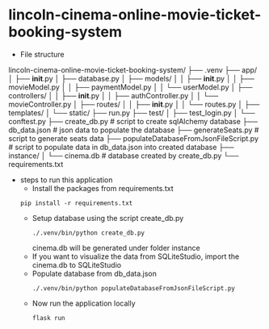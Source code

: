 # lincoln-cinema-online-movie-ticket-booking-system

- File structure

lincoln-cinema-online-movie-ticket-booking-system/
├── .venv
├── app/
│   ├── __init__.py
│   ├── database.py
│   ├── models/
│   │   ├── __init__.py 
│   │   ├── movieModel.py
│   │   ├── paymentModel.py
│   │   └── userModel.py 
│   ├── controllers/
│   │   ├── __init__.py 
│   │   ├── authController.py
│   │   └── movieController.py 
│   ├── routes/
│   │   ├── __init__.py 
│   │   └── routes.py 
│   ├── templates/
│   └── static/
├── run.py
├── test/
│   ├── test_login.py
│   └── conftest.py
├── create_db.py  # script to create sqlAlchemy database
├── db_data.json   # json data to populate the database
├── generateSeats.py  # script to generate seats data
├── populateDatabaseFromJsonFileScript.py  # script to populate data in db_data.json into created database
├── instance/
│   └── cinema.db  # database created by create_db.py
└── requirements.txt

- steps to run this application
  - Install the packages from requirements.txt
  ```
  pip install -r requirements.txt
  ```
  - Setup database using the script create_db.py
    ```
    ./.venv/bin/python create_db.py
    ```
    cinema.db will be generated under folder instance
  - If you want to visualize the data from SQLiteStudio, import the cinema.db to  SQLiteStudio
  - Populate database from db_data.json
    ```
    ./.venv/bin/python populateDatabaseFromJsonFileScript.py
    ```
  - Now run the application locally
    ```
    flask run
    ```
       
  
